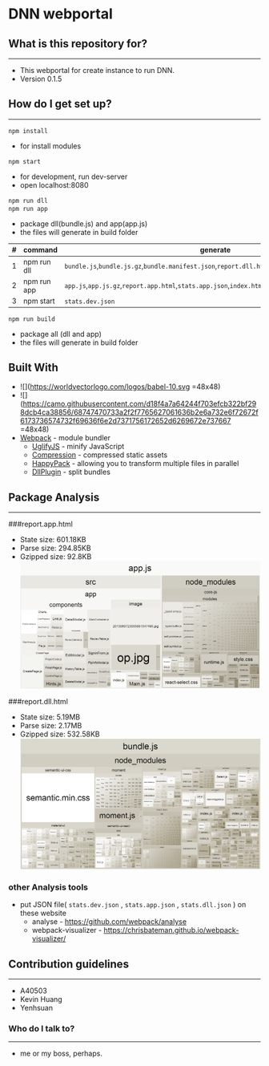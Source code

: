 # DNN webportal #



## What is this repository for? ##
------
* This webportal for create instance to run DNN.
* Version 0.1.5

## How do I get set up? ##
------
```
npm install
```
* for install modules

```
npm start
```
* for development, run dev-server
* open localhost:8080

```
npm run dll
npm run app
```
* package dll(bundle.js) and app(app.js)
* the files will generate in build folder

|#|command|generate|
| - | --------- | ------------ |
| 1 |npm run dll|`bundle.js`,`bundle.js.gz`,`bundle.manifest.json`,`report.dll.html`,`stats.dll.json`|
| 2 |npm run app|`app.js`,`app.js.gz`,`report.app.html`,`stats.app.json`,`index.html`,`main.css`,`/image`,`/locales`,`/res`|
| 3 |npm start  |`stats.dev.json`|

```
npm run build
```
* package all (dll and app)
* the files will generate in build folder

## Built With

* ![](https://worldvectorlogo.com/logos/babel-10.svg =48x48)
* ![](https://camo.githubusercontent.com/d18f4a7a64244f703efcb322bf298dcb4ca38856/68747470733a2f2f7765627061636b2e6a732e6f72672f6173736574732f69636f6e2d7371756172652d6269672e737667 =48x48)
* [Webpack](https://github.com/webpack/webpack) - module bundler
	* [UglifyJS](https://github.com/webpack-contrib/uglifyjs-webpack-plugin) - minify JavaScript
	* [Compression](https://github.com/webpack-contrib/compression-webpack-plugin) - compressed static assets
	* [HappyPack](https://github.com/amireh/happypack) - allowing you to transform multiple files in parallel
	* [DllPlugin](https://webpack.js.org/plugins/dll-plugin/) - split bundles

## Package Analysis ##
------
###report.app.html
* State size: 601.18KB
* Parse size: 294.85KB
* Gzipped size: 92.8KB
![alt text](/build/image/app.PNG "app.js")

###report.dll.html
* State size: 5.19MB
* Parse size: 2.17MB
* Gzipped size: 532.58KB
![alt text](/build/image/dll.PNG "dll.js")

### other Analysis tools
* put JSON file( `stats.dev.json` , `stats.app.json` , `stats.dll.json` ) on these website
	* analyse - https://github.com/webpack/analyse
	* webpack-visualizer - https://chrisbateman.github.io/webpack-visualizer/

## Contribution guidelines ##
------
* A40503
* Kevin Huang
* Yenhsuan

### Who do I talk to? ###
------
* me or my boss, perhaps.
